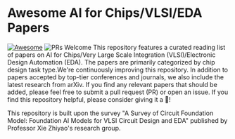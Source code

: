# Awesome AI for Chips/VLSI/EDA Papers
[![Awesome](https://awesome.re/badge.svg)](https://awesome.re) 
![PRs Welcome](https://img.shields.io/badge/PRs-Welcome-green) 
This repository features a curated reading list of papers on AI for Chips/Very Large Scale Integration (VLSI)/Electronic Design Automation (EDA). The papers are primarily categorized by chip design task type.We're continuously improving this repository. In addition to papers accepted by top-tier conferences and journals, we also include the latest research from arXiv.
If you find any relevant papers that should be added, please feel free to submit a pull request (PR) or open an issue.
If you find this repository helpful, please consider giving it a 🌟!

This repository is built upon the survey "A Survey of Circuit Foundation Model: Foundation AI Models for VLSI Circuit Design and EDA" published by Professor Xie Zhiyao's research group.
